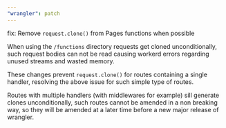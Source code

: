 ```yaml
---
"wrangler": patch
---
```


fix: Remove `request.clone()` from Pages functions when possible

When using the `/functions` directory requests get cloned unconditionally, such request bodies
can not be read causing workerd errors regarding unused streams and wasted memory.

These changes prevent `request.clone()` for routes containing a single handler, resolving the
above issue for such simple type of routes.

Routes with multiple handlers (with middlewares for example) sill generate clones unconditionally,
such routes cannot be amended in a non breaking way, so they will be amended at a later time before
a new major release of wrangler.

